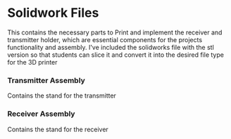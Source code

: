 # Solidwork Files
This contains the necessary parts to Print and implement the receiver and transmitter holder, which
are essential components for the projects functionality and assembly. I've included the solidworks file 
with the stl version so that students can slice it and convert it into the desired file type for the 3D printer
### Transmitter Assembly
Contains the stand for the transmitter
### Receiver Assembly
Contains the stand for the receiver
